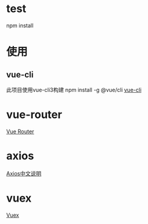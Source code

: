 # test
npm install
# 使用
## vue-cli
此项目使用vue-cli3构建
npm install -g @vue/cli
[vue-cli](https://cli.vuejs.org/guide/)
# vue-router
[Vue Router](https://router.vuejs.org/zh/guide/)
# axios
[Axios中文说明](https://www.kancloud.cn/yunye/axios/234845)
# vuex
[Vuex](https://vuex.vuejs.org/zh/guide/)
